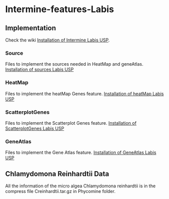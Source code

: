 # Intermine-features-Labis

## Implementation

Check the wiki [Installation of Intermine Labis USP](http://200.144.244.208:6677/LABIS_wiki/doku.php?id=labiscomp:intermine "Labis USP intermine").

### Source

Files to implement the sources needed in HeatMap and geneAtlas. [Installation of sources Labis USP](http://200.144.244.208:6677/LABIS_wiki/doku.php?id=labiscomp:make_a_source_of_data "Labis USP sources")

### HeatMap
	
Files to implement the heatMap Genes feature. [Installation of heatMap Labis USP](http://200.144.244.208:6677/LABIS_wiki/doku.php?id=labiscomp:install_heatmap "Labis USP heatMap")

### ScatterplotGenes
	
Files to implement the Scatterplot Genes feature. [Installation of ScatterplotGenes Labis USP](http://200.144.244.208:6677/LABIS_wiki/doku.php?id=labiscomp:install_scatterplotgenes "Labis USP ScatterplotGenes")

### GeneAtlas

Files to implement the Gene Atlas feature. [Installation of GeneAtlas Labis USP](http://200.144.244.208:6677/LABIS_wiki/doku.php?id=labiscomp:install_geneatlas "Labis USP GeneAtlas")

## Chlamydomona Reinhardtii Data

All the information of the micro algea Chlamydomona reinhardtii is in the compress file Creinhardtii.tar.gz in Phycomine folder.